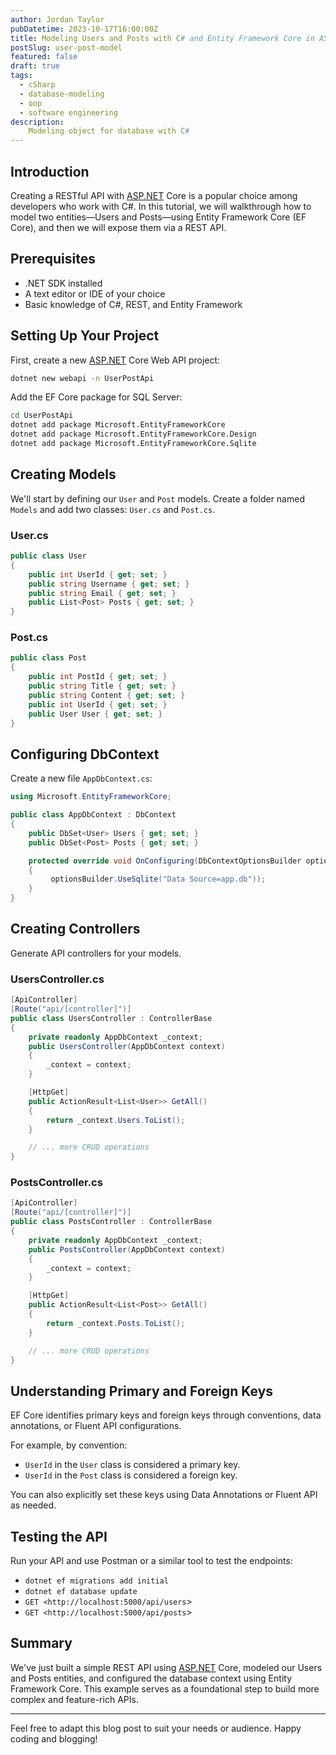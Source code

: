 ```yaml
---
author: Jordan Taylor
pubDatetime: 2023-10-17T16:00:00Z
title: Modeling Users and Posts with C# and Entity Framework Core in ASP.NET Core Web API
postSlug: user-post-model
featured: false
draft: true
tags:
  - cSharp
  - database-modeling
  - oop
  - software engineering
description:
    Modeling object for database with C#
---
```


## Introduction

Creating a RESTful API with [ASP.NET](http://asp.net/) Core is a popular choice among developers who work with C#. In this tutorial, we will walkthrough how to model two entities—Users and Posts—using Entity Framework Core (EF Core), and then we will expose them via a REST API.

## Prerequisites

- .NET SDK installed
- A text editor or IDE of your choice
- Basic knowledge of C#, REST, and Entity Framework

## Setting Up Your Project

First, create a new [ASP.NET](http://asp.net/) Core Web API project:

```bash
dotnet new webapi -n UserPostApi
```

Add the EF Core package for SQL Server:

```bash
cd UserPostApi
dotnet add package Microsoft.EntityFrameworkCore
dotnet add package Microsoft.EntityFrameworkCore.Design
dotnet add package Microsoft.EntityFrameworkCore.Sqlite
```

## Creating Models

We'll start by defining our `User` and `Post` models. Create a folder named `Models` and add two classes: `User.cs` and `Post.cs`.

### User.cs

```csharp
public class User
{
    public int UserId { get; set; }
    public string Username { get; set; }
    public string Email { get; set; }
    public List<Post> Posts { get; set; }
}

```

### Post.cs

```csharp
public class Post
{
    public int PostId { get; set; }
    public string Title { get; set; }
    public string Content { get; set; }
    public int UserId { get; set; }
    public User User { get; set; }
}

```

## Configuring DbContext

Create a new file `AppDbContext.cs`:

```csharp
using Microsoft.EntityFrameworkCore;

public class AppDbContext : DbContext
{
    public DbSet<User> Users { get; set; }
    public DbSet<Post> Posts { get; set; }

    protected override void OnConfiguring(DbContextOptionsBuilder optionsBuilder)
    {
         optionsBuilder.UseSqlite("Data Source=app.db"));
    }
}

```

## Creating Controllers

Generate API controllers for your models.

### UsersController.cs

```csharp
[ApiController]
[Route("api/[controller]")]
public class UsersController : ControllerBase
{
    private readonly AppDbContext _context;
    public UsersController(AppDbContext context)
    {
        _context = context;
    }

    [HttpGet]
    public ActionResult<List<User>> GetAll()
    {
        return _context.Users.ToList();
    }

    // ... more CRUD operations
}

```

### PostsController.cs

```csharp
[ApiController]
[Route("api/[controller]")]
public class PostsController : ControllerBase
{
    private readonly AppDbContext _context;
    public PostsController(AppDbContext context)
    {
        _context = context;
    }

    [HttpGet]
    public ActionResult<List<Post>> GetAll()
    {
        return _context.Posts.ToList();
    }

    // ... more CRUD operations
}

```

## Understanding Primary and Foreign Keys

EF Core identifies primary keys and foreign keys through conventions, data annotations, or Fluent API configurations.

For example, by convention:

- `UserId` in the `User` class is considered a primary key.
- `UserId` in the `Post` class is considered a foreign key.

You can also explicitly set these keys using Data Annotations or Fluent API as needed.

## Testing the API

Run your API and use Postman or a similar tool to test the endpoints:

- `dotnet ef migrations add initial`
- `dotnet ef database update`
- `GET <http://localhost:5000/api/users`>
- `GET <http://localhost:5000/api/posts`>

## Summary

We've just built a simple REST API using [ASP.NET](http://asp.net/) Core, modeled our Users and Posts entities, and configured the database context using Entity Framework Core. This example serves as a foundational step to build more complex and feature-rich APIs.

---

Feel free to adapt this blog post to suit your needs or audience. Happy coding and blogging!
